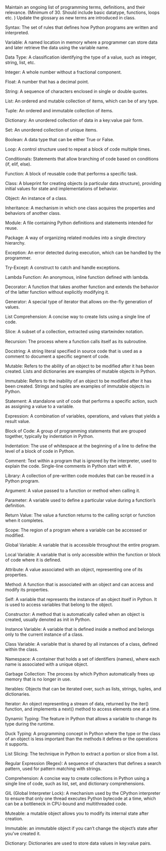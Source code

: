 Maintain an ongoing list of programming terms, definitions, and their relevance. (Minimum of 30. Should include basic datatype, functions, loops etc. )
Update the glossary as new terms are introduced in class.

Syntax: The set of rules that defines how Python programs are written and interpreted.

Variable: A named location in memory where a programmer can store data and later retrieve the data using the variable name.

Data Type: A classification identifying the type of a value, such as integer, string, list, etc.

Integer: A whole number without a fractional component.

Float: A number that has a decimal point.

String: A sequence of characters enclosed in single or double quotes.

List: An ordered and mutable collection of items, which can be of any type.

Tuple: An ordered and immutable collection of items.

Dictionary: An unordered collection of data in a key:value pair form.

Set: An unordered collection of unique items.

Boolean: A data type that can be either True or False.

Loop: A control structure used to repeat a block of code multiple times.

Conditionals: Statements that allow branching of code based on conditions (if, elif, else).

Function: A block of reusable code that performs a specific task.

Class: A blueprint for creating objects (a particular data structure), providing initial values for state and implementations of behavior.

Object: An instance of a class.

Inheritance: A mechanism in which one class acquires the properties and behaviors of another class.

Module: A file containing Python definitions and statements intended for reuse.

Package: A way of organizing related modules into a single directory hierarchy.

Exception: An error detected during execution, which can be handled by the programmer.

Try-Except: A construct to catch and handle exceptions.

Lambda Function: An anonymous, inline function defined with lambda.

Decorator: A function that takes another function and extends the behavior of the latter function without explicitly modifying it.

Generator: A special type of iterator that allows on-the-fly generation of values.

List Comprehension: A concise way to create lists using a single line of code.

Slice: A subset of a collection, extracted using start🔚index notation.

Recursion: The process where a function calls itself as its subroutine.

Docstring: A string literal specified in source code that is used as a comment to document a specific segment of code.

Mutable: Refers to the ability of an object to be modified after it has been created. Lists and dictionaries are examples of mutable objects in Python.

Immutable: Refers to the inability of an object to be modified after it has been created. Strings and tuples are examples of immutable objects in Python.

Statement: A standalone unit of code that performs a specific action, such as assigning a value to a variable.

Expression: A combination of variables, operations, and values that yields a result value.

Block of Code: A group of programming statements that are grouped together, typically by indentation in Python.

Indentation: The use of whitespace at the beginning of a line to define the level of a block of code in Python.

Comment: Text within a program that is ignored by the interpreter, used to explain the code. Single-line comments in Python start with #.

Library: A collection of pre-written code modules that can be reused in a Python program.

Argument: A value passed to a function or method when calling it.

Parameter: A variable used to define a particular value during a function’s definition.

Return Value: The value a function returns to the calling script or function when it completes.

Scope: The region of a program where a variable can be accessed or modified.

Global Variable: A variable that is accessible throughout the entire program.

Local Variable: A variable that is only accessible within the function or block of code where it is defined.

Attribute: A value associated with an object, representing one of its properties.

Method: A function that is associated with an object and can access and modify its properties.

Self: A variable that represents the instance of an object itself in Python. It is used to access variables that belong to the object.

Constructor: A method that is automatically called when an object is created, usually denoted as init in Python.

Instance Variable: A variable that is defined inside a method and belongs only to the current instance of a class.

Class Variable: A variable that is shared by all instances of a class, defined within the class.

Namespace: A container that holds a set of identifiers (names), where each name is associated with a unique object.

Garbage Collection: The process by which Python automatically frees up memory that is no longer in use.

Iterables: Objects that can be iterated over, such as lists, strings, tuples, and dictionaries.

Iterator: An object representing a stream of data, returned by the iter() function, and implements a next() method to access elements one at a time.

Dynamic Typing: The feature in Python that allows a variable to change its type during the runtime.

Duck Typing: A programming concept in Python where the type or the class of an object is less important than the methods it defines or the operations it supports.

List Slicing: The technique in Python to extract a portion or slice from a list.

Regular Expression (Regex): A sequence of characters that defines a search pattern, used for pattern matching with strings.

Comprehension: A concise way to create collections in Python using a single line of code, such as list, set, and dictionary comprehensions.

GIL (Global Interpreter Lock): A mechanism used by the CPython interpreter to ensure that only one thread executes Python bytecode at a time, which can be a bottleneck in CPU-bound and multithreaded code.

Muteable: a mutable object allows you to modify its internal state after creation.

Immutable: an immutable object if you can’t change the object’s state after you’ve created it.

Dictionary: Dictionaries are used to store data values in key:value pairs.